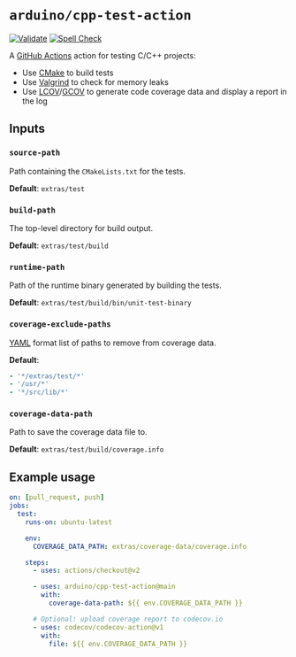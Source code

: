 # `arduino/cpp-test-action`

[![Validate](https://github.com/arduino/cpp-test-action/workflows/Validate%20action.yml/badge.svg)](https://github.com/arduino/cpp-test-action/actions?workflow=Validate+action.yml)
[![Spell Check](https://github.com/arduino/cpp-test-action/workflows/Spell%20Check/badge.svg)](https://github.com/arduino/cpp-test-action/actions?workflow=Spell+Check)

A [GitHub Actions](https://github.com/features/actions) action for testing C/C++ projects:

- Use [CMake](https://cmake.org/) to build tests
- Use [Valgrind](https://valgrind.org/) to check for memory leaks
- Use [LCOV](https://github.com/linux-test-project/lcov)/[GCOV](https://gcc.gnu.org/onlinedocs/gcc/Gcov.html) to generate code coverage data and display a report in the log

## Inputs

### `source-path`

Path containing the `CMakeLists.txt` for the tests.

**Default**: `extras/test`

### `build-path`

The top-level directory for build output.

**Default**: `extras/test/build`

### `runtime-path`

Path of the runtime binary generated by building the tests.

**Default**: `extras/test/build/bin/unit-test-binary`

### `coverage-exclude-paths`

[YAML](https://en.wikipedia.org/wiki/YAML) format list of paths to remove from coverage data.

**Default**:

```yaml
- '*/extras/test/*'
- '/usr/*'
- '*/src/lib/*'
```

### `coverage-data-path`

Path to save the coverage data file to.

**Default**: `extras/test/build/coverage.info`


## Example usage

```yaml
on: [pull_request, push]
jobs:
  test:
    runs-on: ubuntu-latest

    env:
      COVERAGE_DATA_PATH: extras/coverage-data/coverage.info

    steps:
      - uses: actions/checkout@v2

      - uses: arduino/cpp-test-action@main
        with:
          coverage-data-path: ${{ env.COVERAGE_DATA_PATH }}

      # Optional: upload coverage report to codecov.io
      - uses: codecov/codecov-action@v1
        with:
          file: ${{ env.COVERAGE_DATA_PATH }}
```
